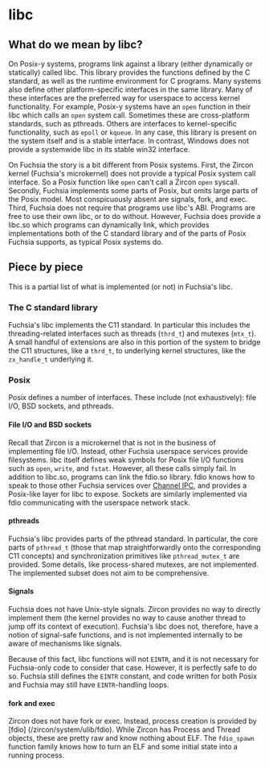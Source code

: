 # libc

## What do we mean by libc?

On Posix-y systems, programs link against a library (either
dynamically or statically) called libc. This library provides the
functions defined by the C standard, as well as the runtime
environment for C programs. Many systems also define other
platform-specific interfaces in the same library. Many of these
interfaces are the preferred way for userspace to access kernel
functionality. For example, Posix-y systems have an `open` function in
their libc which calls an `open` system call. Sometimes these are
cross-platform standards, such as pthreads. Others are interfaces to
kernel-specific functionality, such as `epoll` or `kqueue`. In any
case, this library is present on the system itself and is a stable
interface. In contrast, Windows does not provide a systemwide libc in
its stable win32 interface.

On Fuchsia the story is a bit different from Posix systems. First, the
Zircon kernel (Fuchsia's microkernel) does not provide a typical
Posix system call interface. So a Posix function like `open` can't
call a Zircon `open` syscall. Secondly, Fuchsia implements some parts
of Posix, but omits large parts of the Posix model. Most conspicuously
absent are signals, fork, and exec. Third, Fuchsia does not require
that programs use libc's ABI. Programs are free to use their own libc,
or to do without. However, Fuchsia does provide a libc.so which
programs can dynamically link, which provides implementations both of
the C standard library and of the parts of Posix Fuchsia supports, as
typical Posix systems do.

## Piece by piece

This is a partial list of what is implemented (or not) in Fuchsia's
libc.

### The C standard library

Fuchsia's libc implements the C11 standard. In particular this
includes the threading-related interfaces such as threads (`thrd_t`)
and mutexes (`mtx_t`). A small handful of extensions are also in this
portion of the system to bridge the C11 structures, like a `thrd_t`,
to underlying kernel structures, like the `zx_handle_t` underlying it.

### Posix

Posix defines a number of interfaces. These include (not
exhaustively): file I/O, BSD sockets, and pthreads.

#### File I/O and BSD sockets

Recall that Zircon is a microkernel that is not in the business of
implementing file I/O. Instead, other Fuchsia userspace services
provide filesystems. libc itself defines weak symbols for Posix file
I/O functions such as `open`, `write`, and `fstat`. However, all these
calls simply fail. In addition to libc.so, programs can link the
fdio.so library. fdio knows how to speak to those other Fuchsia
services over
[Channel IPC][zircon-concepts-message-passing], and
provides a Posix-like layer for libc to expose. Sockets are similarly
implemented via fdio communicating with the userspace network stack.

#### pthreads

Fuchsia's libc provides parts of the pthread standard. In particular,
the core parts of `pthread_t` (those that map straightforwardly onto
the corresponding C11 concepts) and synchronization primitives like
`pthread_mutex_t` are provided. Some details, like process-shared
mutexes, are not implemented. The implemented subset does not aim to
be comprehensive.

#### Signals

Fuchsia does not have Unix-style signals. Zircon provides no way to
directly implement them (the kernel provides no way to cause another
thread to jump off its context of execution). Fuchsia's libc does not,
therefore, have a notion of signal-safe functions, and is not
implemented internally to be aware of mechanisms like signals.

Because of this fact, libc functions will not `EINTR`, and it is not
necessary for Fuchsia-only code to consider that case. However, it is
perfectly safe to do so. Fuchsia still defines the `EINTR` constant,
and code written for both Posix and Fuchsia may still have
`EINTR`-handling loops.

#### fork and exec

Zircon does not have fork or exec. Instead, process creation is
provided by [fdio] (/zircon/system/ulib/fdio). While Zircon has Process and
Thread objects, these are pretty raw and know nothing about
ELF. The `fdio_spawn` function family knows how to turn an ELF and some initial
state into a running process.


[zircon-concepts-message-passing]: /docs/concepts/kernel/concepts.md#message-passing-sockets-and-channels

